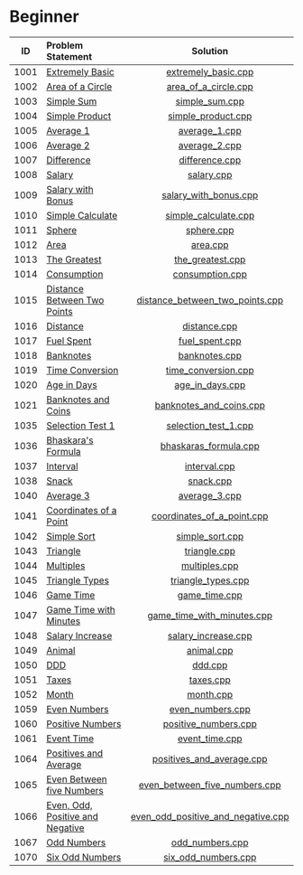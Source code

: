 # Beginner

|  ID  |          Problem Statement           |                Solution                |
|:----:|:-------------------------------------|:--------------------------------------:|
| 1001 | [Extremely Basic][]                  | [extremely_basic.cpp][]                |
| 1002 | [Area of a Circle][]                 | [area_of_a_circle.cpp][]               |
| 1003 | [Simple Sum][]                       | [simple_sum.cpp][]                     |
| 1004 | [Simple Product][]                   | [simple_product.cpp][]                 |
| 1005 | [Average 1][]                        | [average_1.cpp][]                      |
| 1006 | [Average 2][]                        | [average_2.cpp][]                      |
| 1007 | [Difference][]                       | [difference.cpp][]                     |
| 1008 | [Salary][]                           | [salary.cpp][]                         |
| 1009 | [Salary with Bonus][]                | [salary_with_bonus.cpp][]              |
| 1010 | [Simple Calculate][]                 | [simple_calculate.cpp][]               |
| 1011 | [Sphere][]                           | [sphere.cpp][]                         |
| 1012 | [Area][]                             | [area.cpp][]                           |
| 1013 | [The Greatest][]                     | [the_greatest.cpp][]                   |
| 1014 | [Consumption][]                      | [consumption.cpp][]                    |
| 1015 | [Distance Between Two Points][]      | [distance_between_two_points.cpp][]    |
| 1016 | [Distance][]                         | [distance.cpp][]                       |
| 1017 | [Fuel Spent][]                       | [fuel_spent.cpp][]                     |
| 1018 | [Banknotes][]                        | [banknotes.cpp][]                      |
| 1019 | [Time Conversion][]                  | [time_conversion.cpp][]                |
| 1020 | [Age in Days][]                      | [age_in_days.cpp][]                    |
| 1021 | [Banknotes and Coins][]              | [banknotes_and_coins.cpp][]            |
| 1035 | [Selection Test 1][]                 | [selection_test_1.cpp][]               |
| 1036 | [Bhaskara's Formula][]               | [bhaskaras_formula.cpp][]              |
| 1037 | [Interval][]                         | [interval.cpp][]                       |
| 1038 | [Snack][]                            | [snack.cpp][]                          |
| 1040 | [Average 3][]                        | [average_3.cpp][]                      |
| 1041 | [Coordinates of a Point][]           | [coordinates_of_a_point.cpp][]         |
| 1042 | [Simple Sort][]                      | [simple_sort.cpp][]                    |
| 1043 | [Triangle][]                         | [triangle.cpp][]                       |
| 1044 | [Multiples][]                        | [multiples.cpp][]                      |
| 1045 | [Triangle Types][]                   | [triangle_types.cpp][]                 |
| 1046 | [Game Time][]                        | [game_time.cpp][]                      |
| 1047 | [Game Time with Minutes][]           | [game_time_with_minutes.cpp][]         |
| 1048 | [Salary Increase][]                  | [salary_increase.cpp][]                |
| 1049 | [Animal][]                           | [animal.cpp][]                         |
| 1050 | [DDD][]                              | [ddd.cpp][]                            |
| 1051 | [Taxes][]                            | [taxes.cpp][]                          |
| 1052 | [Month][]                            | [month.cpp][]                          |
| 1059 | [Even Numbers][]                     | [even_numbers.cpp][]                   |
| 1060 | [Positive Numbers][]                 | [positive_numbers.cpp][]               |
| 1061 | [Event Time][]                       | [event_time.cpp][]                     |
| 1064 | [Positives and Average][]            | [positives_and_average.cpp][]          |
| 1065 | [Even Between five Numbers][]        | [even_between_five_numbers.cpp][]      |
| 1066 | [Even, Odd, Positive and Negative][] | [even_odd_positive_and_negative.cpp][] |
| 1067 | [Odd Numbers][]                      | [odd_numbers.cpp][]                    |
| 1070 | [Six Odd Numbers][]                  | [six_odd_numbers.cpp][]                |

[Extremely Basic]:                  https://www.urionlinejudge.com.br/judge/en/problems/view/1001
[Area of a Circle]:                 https://www.urionlinejudge.com.br/judge/en/problems/view/1002
[Simple Sum]:                       https://www.urionlinejudge.com.br/judge/en/problems/view/1003
[Simple Product]:                   https://www.urionlinejudge.com.br/judge/en/problems/view/1004
[Average 1]:                        https://www.urionlinejudge.com.br/judge/en/problems/view/1005
[Average 2]:                        https://www.urionlinejudge.com.br/judge/en/problems/view/1006
[Difference]:                       https://www.urionlinejudge.com.br/judge/en/problems/view/1007
[Salary]:                           https://www.urionlinejudge.com.br/judge/en/problems/view/1008
[Salary with Bonus]:                https://www.urionlinejudge.com.br/judge/en/problems/view/1009
[Simple Calculate]:                 https://www.urionlinejudge.com.br/judge/en/problems/view/1010
[Sphere]:                           https://www.urionlinejudge.com.br/judge/en/problems/view/1011
[Area]:                             https://www.urionlinejudge.com.br/judge/en/problems/view/1012
[The Greatest]:                     https://www.urionlinejudge.com.br/judge/en/problems/view/1013
[Consumption]:                      https://www.urionlinejudge.com.br/judge/en/problems/view/1014
[Distance Between Two Points]:      https://www.urionlinejudge.com.br/judge/en/problems/view/1015
[Distance]:                         https://www.urionlinejudge.com.br/judge/en/problems/view/1016
[Fuel Spent]:                       https://www.urionlinejudge.com.br/judge/en/problems/view/1017
[Banknotes]:                        https://www.urionlinejudge.com.br/judge/en/problems/view/1018
[Time Conversion]:                  https://www.urionlinejudge.com.br/judge/en/problems/view/1019
[Age in Days]:                      https://www.urionlinejudge.com.br/judge/en/problems/view/1020
[Banknotes and Coins]:              https://www.urionlinejudge.com.br/judge/en/problems/view/1021
[Selection Test 1]:                 https://www.urionlinejudge.com.br/judge/en/problems/view/1035
[Bhaskara's Formula]:               https://www.urionlinejudge.com.br/judge/en/problems/view/1036
[Interval]:                         https://www.urionlinejudge.com.br/judge/en/problems/view/1037
[Snack]:                            https://www.urionlinejudge.com.br/judge/en/problems/view/1038
[Average 3]:                        https://www.urionlinejudge.com.br/judge/en/problems/view/1040
[Coordinates of a Point]:           https://www.urionlinejudge.com.br/judge/en/problems/view/1041
[Simple Sort]:                      https://www.urionlinejudge.com.br/judge/en/problems/view/1042
[Triangle]:                         https://www.urionlinejudge.com.br/judge/en/problems/view/1043
[Multiples]:                        https://www.urionlinejudge.com.br/judge/en/problems/view/1044
[Triangle Types]:                   https://www.urionlinejudge.com.br/judge/en/problems/view/1045
[Game Time]:                        https://www.urionlinejudge.com.br/judge/en/problems/view/1046
[Game Time with Minutes]:           https://www.urionlinejudge.com.br/judge/en/problems/view/1047
[Salary Increase]:                  https://www.urionlinejudge.com.br/judge/en/problems/view/1048
[Animal]:                           https://www.urionlinejudge.com.br/judge/en/problems/view/1049
[DDD]:                              https://www.urionlinejudge.com.br/judge/en/problems/view/1050
[Taxes]:                            https://www.urionlinejudge.com.br/judge/en/problems/view/1051
[Month]:                            https://www.urionlinejudge.com.br/judge/en/problems/view/1052
[Even Numbers]:                     https://www.urionlinejudge.com.br/judge/en/problems/view/1059
[Positive Numbers]:                 https://www.urionlinejudge.com.br/judge/en/problems/view/1060
[Event Time]:                       https://www.urionlinejudge.com.br/judge/en/problems/view/1061
[Positives and Average]:            https://www.urionlinejudge.com.br/judge/en/problems/view/1064
[Even Between five Numbers]:        https://www.urionlinejudge.com.br/judge/en/problems/view/1065
[Even, Odd, Positive and Negative]: https://www.urionlinejudge.com.br/judge/en/problems/view/1066
[Odd Numbers]:                      https://www.urionlinejudge.com.br/judge/en/problems/view/1067
[Six Odd Numbers]:                  https://www.urionlinejudge.com.br/judge/en/problems/view/1070

[extremely_basic.cpp]:                extremely_basic.cpp
[area_of_a_circle.cpp]:               area_of_a_circle.cpp
[simple_sum.cpp]:                     simple_sum.cpp
[simple_product.cpp]:                 simple_product.cpp
[average_1.cpp]:                      average_1.cpp
[average_2.cpp]:                      average_2.cpp
[difference.cpp]:                     difference.cpp
[salary.cpp]:                         salary.cpp
[salary_with_bonus.cpp]:              salary_with_bonus.cpp
[simple_calculate.cpp]:               simple_calculate.cpp
[sphere.cpp]:                         sphere.cpp
[area.cpp]:                           area.cpp
[the_greatest.cpp]:                   the_greatest.cpp
[consumption.cpp]:                    consumption.cpp
[distance_between_two_points.cpp]:    distance_between_two_points.cpp
[distance.cpp]:                       distance.cpp
[fuel_spent.cpp]:                     fuel_spent.cpp
[banknotes.cpp]:                      banknotes.cpp
[time_conversion.cpp]:                time_conversion.cpp
[age_in_days.cpp]:                    age_in_days.cpp
[banknotes_and_coins.cpp]:            banknotes_and_coins.cpp
[selection_test_1.cpp]:               selection_test_1.cpp
[bhaskaras_formula.cpp]:              bhaskaras_formula.cpp
[interval.cpp]:                       interval.cpp
[snack.cpp]:                          snack.cpp
[average_3.cpp]:                      average_3.cpp
[coordinates_of_a_point.cpp]:         coordinates_of_a_point.cpp
[simple_sort.cpp]:                    simple_sort.cpp
[triangle.cpp]:                       triangle.cpp
[multiples.cpp]:                      multiples.cpp
[triangle_types.cpp]:                 triangle_types.cpp
[game_time.cpp]:                      game_time.cpp
[game_time_with_minutes.cpp]:         game_time_with_minutes.cpp
[salary_increase.cpp]:                salary_increase.cpp
[animal.cpp]:                         animal.cpp
[ddd.cpp]:                            ddd.cpp
[taxes.cpp]:                          taxes.cpp
[month.cpp]:                          month.cpp
[even_numbers.cpp]:                   even_numbers.cpp
[positive_numbers.cpp]:               positive_numbers.cpp
[event_time.cpp]:                     event_time.cpp
[positives_and_average.cpp]:          positive_and_average.cpp
[even_between_five_numbers.cpp]:      even_between_five_numbers.cpp
[even_odd_positive_and_negative.cpp]: even_odd_positive_and_negative.cpp
[odd_numbers.cpp]:                    odd_numbers.cpp
[six_odd_numbers.cpp]:                six_odd_numbers.cpp
